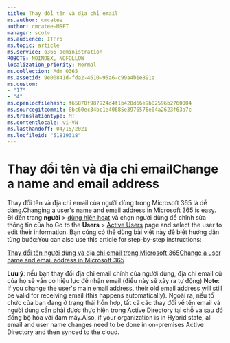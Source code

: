 ```yaml
---
title: Thay đổi tên và địa chỉ email
ms.author: cmcatee
author: cmcatee-MSFT
manager: scotv
ms.audience: ITPro
ms.topic: article
ms.service: o365-administration
ROBOTS: NOINDEX, NOFOLLOW
localization_priority: Normal
ms.collection: Adm_O365
ms.assetid: 9e00841d-fda2-4610-95a6-c99a4b1e891a
ms.custom:
- "17"
- "4"
ms.openlocfilehash: f65878f987924d4f1b428d66e9b82596b2760004
ms.sourcegitcommit: 8bc60ec34bc1e40685e3976576e04a2623f63a7c
ms.translationtype: MT
ms.contentlocale: vi-VN
ms.lasthandoff: 04/15/2021
ms.locfileid: "51819318"
---
```

# <a name="change-a-name-and-email-address"></a><span data-ttu-id="ab16d-102">Thay đổi tên và địa chỉ email</span><span class="sxs-lookup"><span data-stu-id="ab16d-102">Change a name and email address</span></span>

<span data-ttu-id="ab16d-103">Thay đổi tên và địa chỉ email của người dùng trong Microsoft 365 là dễ dàng.</span><span class="sxs-lookup"><span data-stu-id="ab16d-103">Changing a user's name and email address in Microsoft 365 is easy.</span></span> <span data-ttu-id="ab16d-104">Đi đến trang **người** \> [dùng hiện hoạt](https://go.microsoft.com/fwlink/p/?linkid=834822) và chọn người dùng để chỉnh sửa thông tin của họ.</span><span class="sxs-lookup"><span data-stu-id="ab16d-104">Go to the **Users** \> [Active Users](https://go.microsoft.com/fwlink/p/?linkid=834822) page and select the user to edit their information.</span></span> <span data-ttu-id="ab16d-105">Bạn cũng có thể dùng bài viết này để biết hướng dẫn từng bước:</span><span class="sxs-lookup"><span data-stu-id="ab16d-105">You can also use this article for step-by-step instructions:</span></span>
  
[<span data-ttu-id="ab16d-106">Thay đổi tên người dùng và địa chỉ email trong Microsoft 365</span><span class="sxs-lookup"><span data-stu-id="ab16d-106">Change a user name and email address in Microsoft 365</span></span>](https://docs.microsoft.com/microsoft-365/admin/add-users/change-a-user-name-and-email-address)
  
 <span data-ttu-id="ab16d-107">**Lưu ý**: nếu bạn thay đổi địa chỉ email chính của người dùng, địa chỉ email cũ của họ sẽ vẫn có hiệu lực để nhận email (điều này sẽ xảy ra tự động).</span><span class="sxs-lookup"><span data-stu-id="ab16d-107">**Note**: If you change the user's main email address, their old email address will still be valid for receiving email (this happens automatically).</span></span> <span data-ttu-id="ab16d-108">Ngoài ra, nếu tổ chức của bạn đang ở trạng thái hỗn hợp, tất cả các thay đổi về tên email và người dùng cần phải được thực hiện trong Active Directory tại chỗ và sau đó đồng bộ hóa với đám mây.</span><span class="sxs-lookup"><span data-stu-id="ab16d-108">Also, if your organization is in Hybrid state, all email and user name changes need to be done in on-premises Active Directory and then synced to the cloud.</span></span>